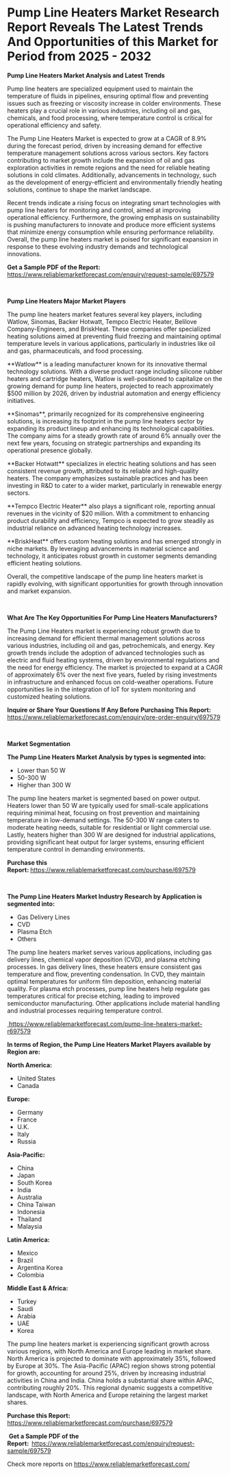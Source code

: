 <p><h1>Pump Line Heaters Market Research Report Reveals The Latest Trends And Opportunities of this Market for Period from 2025 - 2032</h1></p><p><strong>Pump Line Heaters Market Analysis and Latest Trends</strong></p>
<p><p>Pump line heaters are specialized equipment used to maintain the temperature of fluids in pipelines, ensuring optimal flow and preventing issues such as freezing or viscosity increase in colder environments. These heaters play a crucial role in various industries, including oil and gas, chemicals, and food processing, where temperature control is critical for operational efficiency and safety.</p><p>The Pump Line Heaters Market is expected to grow at a CAGR of 8.9% during the forecast period, driven by increasing demand for effective temperature management solutions across various sectors. Key factors contributing to market growth include the expansion of oil and gas exploration activities in remote regions and the need for reliable heating solutions in cold climates. Additionally, advancements in technology, such as the development of energy-efficient and environmentally friendly heating solutions, continue to shape the market landscape.</p><p>Recent trends indicate a rising focus on integrating smart technologies with pump line heaters for monitoring and control, aimed at improving operational efficiency. Furthermore, the growing emphasis on sustainability is pushing manufacturers to innovate and produce more efficient systems that minimize energy consumption while ensuring performance reliability. Overall, the pump line heaters market is poised for significant expansion in response to these evolving industry demands and technological innovations.</p></p>
<p><strong>Get a Sample PDF of the Report:&nbsp;</strong> <a href="https://www.reliablemarketforecast.com/enquiry/request-sample/697579?utm_campaign=2478&utm_medium=2&utm_source=Github&utm_content=ia&utm_term=08042025&utm_id=pump-line-heaters">https://www.reliablemarketforecast.com/enquiry/request-sample/697579</a></p>
<p>&nbsp;</p>
<p><strong>Pump Line Heaters Major Market Players</strong></p>
<p><p>The pump line heaters market features several key players, including Watlow, Sinomas, Backer Hotwatt, Tempco Electric Heater, Belilove Company-Engineers, and BriskHeat. These companies offer specialized heating solutions aimed at preventing fluid freezing and maintaining optimal temperature levels in various applications, particularly in industries like oil and gas, pharmaceuticals, and food processing.</p><p>**Watlow** is a leading manufacturer known for its innovative thermal technology solutions. With a diverse product range including silicone rubber heaters and cartridge heaters, Watlow is well-positioned to capitalize on the growing demand for pump line heaters, projected to reach approximately $500 million by 2026, driven by industrial automation and energy efficiency initiatives.</p><p>**Sinomas**, primarily recognized for its comprehensive engineering solutions, is increasing its footprint in the pump line heaters sector by expanding its product lineup and enhancing its technological capabilities. The company aims for a steady growth rate of around 6% annually over the next few years, focusing on strategic partnerships and expanding its operational presence globally.</p><p>**Backer Hotwatt** specializes in electric heating solutions and has seen consistent revenue growth, attributed to its reliable and high-quality heaters. The company emphasizes sustainable practices and has been investing in R&D to cater to a wider market, particularly in renewable energy sectors.</p><p>**Tempco Electric Heater** also plays a significant role, reporting annual revenues in the vicinity of $20 million. With a commitment to enhancing product durability and efficiency, Tempco is expected to grow steadily as industrial reliance on advanced heating technology increases.</p><p>**BriskHeat** offers custom heating solutions and has emerged strongly in niche markets. By leveraging advancements in material science and technology, it anticipates robust growth in customer segments demanding efficient heating solutions.</p><p>Overall, the competitive landscape of the pump line heaters market is rapidly evolving, with significant opportunities for growth through innovation and market expansion.</p></p>
<p>&nbsp;</p>
<p><strong>What Are The Key Opportunities For Pump Line Heaters Manufacturers?</strong></p>
<p><p>The Pump Line Heaters market is experiencing robust growth due to increasing demand for efficient thermal management solutions across various industries, including oil and gas, petrochemicals, and energy. Key growth trends include the adoption of advanced technologies such as electric and fluid heating systems, driven by environmental regulations and the need for energy efficiency. The market is projected to expand at a CAGR of approximately 6% over the next five years, fueled by rising investments in infrastructure and enhanced focus on cold-weather operations. Future opportunities lie in the integration of IoT for system monitoring and customized heating solutions.</p></p>
<p><strong>Inquire or Share Your Questions If Any Before Purchasing This Report:</strong> <a href="https://www.reliablemarketforecast.com/enquiry/pre-order-enquiry/697579?utm_campaign=2478&utm_medium=2&utm_source=Github&utm_content=ia&utm_term=08042025&utm_id=pump-line-heaters">https://www.reliablemarketforecast.com/enquiry/pre-order-enquiry/697579</a></p>
<p>&nbsp;</p>
<p><strong>Market Segmentation</strong></p>
<p><strong>The Pump Line Heaters Market Analysis by types is segmented into:</strong></p>
<p><ul><li>Lower than 50 W</li><li>50-300 W</li><li>Higher than 300 W</li></ul></p>
<p><p>The pump line heaters market is segmented based on power output. Heaters lower than 50 W are typically used for small-scale applications requiring minimal heat, focusing on frost prevention and maintaining temperature in low-demand settings. The 50-300 W range caters to moderate heating needs, suitable for residential or light commercial use. Lastly, heaters higher than 300 W are designed for industrial applications, providing significant heat output for larger systems, ensuring efficient temperature control in demanding environments.</p></p>
<p><strong>Purchase this Report:&nbsp;</strong><a href="https://www.reliablemarketforecast.com/purchase/697579?utm_campaign=2478&utm_medium=2&utm_source=Github&utm_content=ia&utm_term=08042025&utm_id=pump-line-heaters">https://www.reliablemarketforecast.com/purchase/697579</a></p>
<p>&nbsp;</p>
<p><strong>The Pump Line Heaters Market Industry Research by Application is segmented into:</strong></p>
<p><ul><li>Gas Delivery Lines</li><li>CVD</li><li>Plasma Etch</li><li>Others</li></ul></p>
<p><p>The pump line heaters market serves various applications, including gas delivery lines, chemical vapor deposition (CVD), and plasma etching processes. In gas delivery lines, these heaters ensure consistent gas temperature and flow, preventing condensation. In CVD, they maintain optimal temperatures for uniform film deposition, enhancing material quality. For plasma etch processes, pump line heaters help regulate gas temperatures critical for precise etching, leading to improved semiconductor manufacturing. Other applications include material handling and industrial processes requiring temperature control.</p></p>
<p><a href="https://www.reliablemarketforecast.com/pump-line-heaters-market-r697579?utm_campaign=2478&utm_medium=2&utm_source=Github&utm_content=ia&utm_term=08042025&utm_id=pump-line-heaters">&nbsp;https://www.reliablemarketforecast.com/pump-line-heaters-market-r697579</a></p>
<p><strong>In terms of Region, the Pump Line Heaters Market Players available by Region are:</strong></p>
<p>
    <p> <strong> North America: </strong>
        <ul>
            <li>United States</li>
            <li>Canada</li>
        </ul>
        </p> 
    <p> <strong> Europe: </strong>
        <ul>
            <li>Germany</li>
            <li>France</li>
            <li>U.K.</li>
            <li>Italy</li>
            <li>Russia</li>
        </ul>
        </p> 
    <p> <strong> Asia-Pacific: </strong>
        <ul>
            <li>China</li>
            <li>Japan</li>
            <li>South Korea</li>
            <li>India</li>
            <li>Australia</li>
            <li>China Taiwan</li>
            <li>Indonesia</li>
            <li>Thailand</li>
            <li>Malaysia</li>
        </ul>
        </p> 
    <p> <strong> Latin America: </strong>
        <ul>
            <li>Mexico</li>
            <li>Brazil</li>
            <li>Argentina Korea</li>
            <li>Colombia</li>
        </ul>
        </p> 
    <p> <strong> Middle East & Africa: </strong>
        <ul>
            <li>Turkey</li>
            <li>Saudi</li>
            <li>Arabia</li>
            <li>UAE</li>
            <li>Korea</li>
        </ul>
    </p>
    </p>
<p><p>The pump line heaters market is experiencing significant growth across various regions, with North America and Europe leading in market share. North America is projected to dominate with approximately 35%, followed by Europe at 30%. The Asia-Pacific (APAC) region shows strong potential for growth, accounting for around 25%, driven by increasing industrial activities in China and India. China holds a substantial share within APAC, contributing roughly 20%. This regional dynamic suggests a competitive landscape, with North America and Europe retaining the largest market shares.</p></p>
<p><strong>Purchase this Report: </strong><a href="https://www.reliablemarketforecast.com/purchase/697579?utm_campaign=2478&utm_medium=2&utm_source=Github&utm_content=ia&utm_term=08042025&utm_id=pump-line-heaters">https://www.reliablemarketforecast.com/purchase/697579</a></p>
<p>&nbsp;<strong>Get a Sample PDF of the Report:&nbsp;&nbsp;</strong><a href="https://www.reliablemarketforecast.com/enquiry/request-sample/697579?utm_campaign=2478&utm_medium=2&utm_source=Github&utm_content=ia&utm_term=08042025&utm_id=pump-line-heaters">https://www.reliablemarketforecast.com/enquiry/request-sample/697579</a></p>
<p><strong></strong></p>
<p>Check more reports on <a href="https://www.reliablemarketforecast.com/?utm_campaign=2478&utm_medium=2&utm_source=Github&utm_content=ia&utm_term=08042025&utm_id=pump-line-heaters">https://www.reliablemarketforecast.com/</a></p>